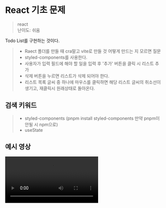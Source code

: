 # React 기초 문제

> react <br />
난이도: 쉬움

Todo List를 구현하는 것이다.
> * Raect 폴더를 만들 때 cra말고 vite로 만들 것 어떻게 만드는 지 모르면 질문
> * styled-components를 사용한다. <br />
> * 사용자가 입력 필드에 해야 할 일을 입력 후 '추가' 버튼을 클릭 시 리스트 추가
> * 삭제 버튼을 누르면 리스트가 삭제 되어야 한다.
> * 리스트 목록 글씨 중 하나에 마우스를 클릭하면 해당 리스트 글씨의 취소선이 생기고, 재클릭시 원래상태로 돌아온다.

## 검색 키워드

> * styled-components (pnpm install styled-components 만약 pnpm이 안될 시 npm으로)
> * useState

## 예시 영상

![Vite + React - Chrome 2024-07-09 23-53-37](https://github.com/JungJihun1012/React-Problem-TodoList/assets/134596552/7d2f3283-ed2d-444c-ae3e-9319f2b2b72c.mov)

